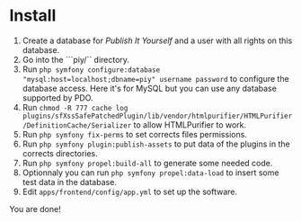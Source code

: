 Install
=======

1.  Create a database for _Publish It Yourself_ and a user with all rights on this database.
2.  Go into the ```piy/`` directory.
3.  Run ``php symfony configure:database "mysql:host=localhost;dbname=piy" username password`` to configure the database access. Here it's for MySQL but you can use any database supported by PDO.
3.  Run ``chmod -R 777 cache log plugins/sfXssSafePatchedPlugin/lib/vendor/htmlpurifier/HTMLPurifier/DefinitionCache/Serializer`` to allow HTMLPurifier to work.
4.  Run ``php symfony fix-perms`` to set corrects files permissions.
5.  Run ``php symfony plugin:publish-assets`` to put data of the plugins in the corrects directories.
6.  Run ``php symfony propel:build-all`` to generate some needed code.
7.  Optionnaly you can run ``php symfony propel:data-load`` to insert some test data in the database.
8.  Edit ``apps/frontend/config/app.yml`` to set up the software.

You are done!
